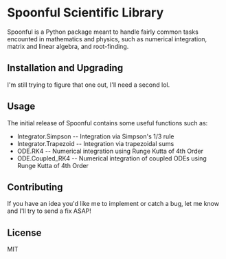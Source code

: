 ﻿# Spoonful Scientific Library

Spoonful is a Python package meant to handle fairly common tasks encounted in mathematics and physics, such as numerical integration, matrix and linear algebra, and root-finding.

## Installation and Upgrading

I'm still trying to figure that one out, I'll need a second lol.

## Usage

The initial release of Spoonful contains some useful functions such as:

 - Integrator.Simpson -- Integration via Simpson's 1/3 rule
 - Integrator.Trapezoid -- Integration via trapezoidal sums
 - ODE.RK4 -- Numerical integration using Runge Kutta of 4th Order
 - ODE.Coupled_RK4 -- Numerical integration of coupled ODEs using Runge Kutta of 4th Order

## Contributing

If you have an idea you'd like me to implement or catch a bug, let me know and I'll try to send a fix ASAP!

## License

MIT
